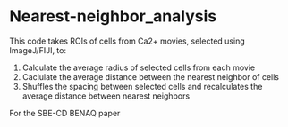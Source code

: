 # Nearest-neighbor_analysis
This code takes ROIs of cells from Ca2+ movies, selected using ImageJ/FIJI, to:
1. Calculate the average radius of selected cells from each movie
2. Caclulate the average distance between the nearest neighbor of cells
3. Shuffles the spacing between selected cells and recalculates the average distance between nearest neighbors

For the SBE-CD BENAQ paper
